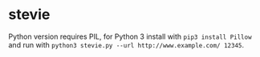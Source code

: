 stevie
======

Python version requires PIL, for Python 3 install with ```pip3 install Pillow``` and run with ```python3 stevie.py --url http://www.example.com/ 12345```.
